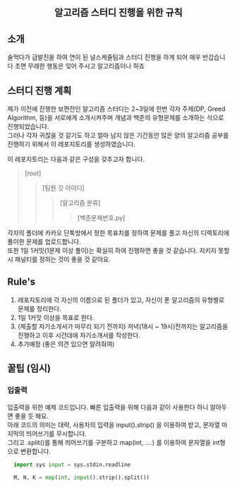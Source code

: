<h2 align = "center">
  알고리즘 스터디 진행을 위한 규칙
</h2>

## 소개
술먹다가 급발진을 하여 연이 된 널스케쥴팀과 스터디 진행을 하게 되어 매우 반갑습니다
초면 무례한 행동은 잊어 주시고 알고리즘이나 하죠

## 스터디 진행 계획
제가 이전에 진행한 보편전인 알고리즘 스터디는 2~3일에 한번 각자 주제(DP, Greed Algorithm, 등)을 서로에게 소개시켜주며 개념과 백준의 유형문제를 소개하는 식으로 진행되었습니다.   
그러나 각자 귀찮을 것 같기도 하고 얼마 남지 않은 기간동안 많은 양의 알고리즘 공부를 진행하기 위해서 이 레포지토리를 생성하였습니다.    

이 레포지토리는 다음과 같은 구성을 갖추고자 합니다.  

>[root]      
>> [팀원 깃 아이디]  
>>> [알고리즘 분류]      
>>>> [백준문제번호.py]      

  각자의 폴더에 카카오 단톡방에서 정한 목표치를 정하여 문제를 풀고 자신의 디렉토리에 풀이한 문제를 업로드합니다.   
  또한 1일 1커밋(1문제 이상 풀이)는 확실히 하여 진행하면 좋을 것 같습니다. 지키지 못할 시 패널티를 정하는 것이 좋을 것 같아요.
  
  
  ## Rule's
  1. 레포지토리에 각 자신의 이름으로 된 폴더가 있고, 자신이 푼 알고리즘의 유형별로 문제를 정리한다.    
  2. 1일 1커밋 이상을 목표로 한다.   
  3. (제출할 자기소개서가 마무리 되기 전까지) 저녁(18시 ~ 19시)전까지는 알고리즘을 진행하고 이후 시간대에 자기소개서를 작성한다.    
  4. 추가예정 (좋은 의견 있으면 알려줘여)
  
  
  ## 꿀팁 (임시)
  
  ### 입출력
  입출력을 위한 예제 코드입니다. 빠른 입출력을 위해 다음과 같이 사용한다 하니 알아두면 좋을 듯 해요.    
  아래 코드의 의미는 대략, 사용자의 입력을 input().strip() 을 이용하여 받고, 문자열 마지막의 띄어쓰기를 무시합니다.   
  그리고 .split()를 통해 띄어쓰기를 구분하고 map(int, ....) 를 이용하여 문자열을 int형으로 변환합니다.   
 ``` python
   import sys input = sys.stdin.readline
   
   M, N, K = map(int, input().strip().split())
 ```
      
